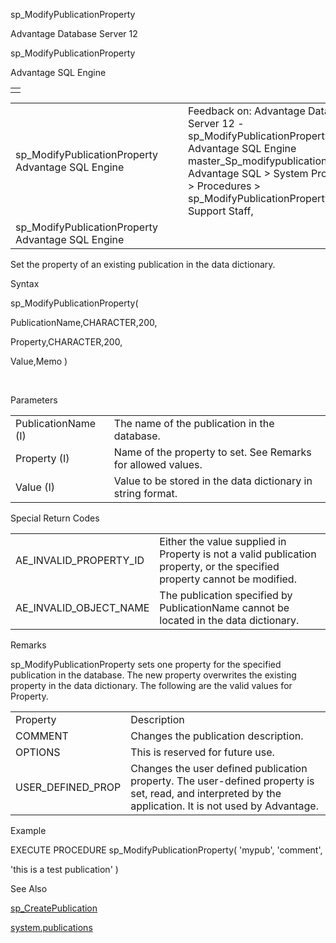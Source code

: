 sp\_ModifyPublicationProperty




Advantage Database Server 12  

sp\_ModifyPublicationProperty

Advantage SQL Engine

|  |
| --- |
|  |

|  |  |  |  |  |
| --- | --- | --- | --- | --- |
| sp\_ModifyPublicationProperty  Advantage SQL Engine |  |  | Feedback on: Advantage Database Server 12 - sp\_ModifyPublicationProperty Advantage SQL Engine master\_Sp\_modifypublicationproperty Advantage SQL > System Procedures > Procedures > sp\_ModifyPublicationProperty / Dear Support Staff, |  |
| sp\_ModifyPublicationProperty  Advantage SQL Engine |  |  |  |  |

Set the property of an existing publication in the data dictionary.

Syntax

sp\_ModifyPublicationProperty(

PublicationName,CHARACTER,200,

Property,CHARACTER,200,

Value,Memo )

 

Parameters

|  |  |
| --- | --- |
| PublicationName (I) | The name of the publication in the database. |
| Property (I) | Name of the property to set. See Remarks for allowed values. |
| Value (I) | Value to be stored in the data dictionary in string format. |

Special Return Codes

|  |  |
| --- | --- |
| AE\_INVALID\_PROPERTY\_ID | Either the value supplied in Property is not a valid publication property, or the specified property cannot be modified. |
| AE\_INVALID\_OBJECT\_NAME | The publication specified by PublicationName cannot be located in the data dictionary. |

Remarks

sp\_ModifyPublicationProperty sets one property for the specified publication in the database. The new property overwrites the existing property in the data dictionary. The following are the valid values for Property.

|  |  |
| --- | --- |
| Property | Description |
| COMMENT | Changes the publication description. |
| OPTIONS | This is reserved for future use. |
| USER\_DEFINED\_PROP | Changes the user defined publication property. The user-defined property is set, read, and interpreted by the application. It is not used by Advantage. |

Example

EXECUTE PROCEDURE sp\_ModifyPublicationProperty( 'mypub', 'comment',

'this is a test publication' )

See Also

[sp\_CreatePublication](master_sp_createpublication.htm)

[system.publications](master_system_publications.htm)